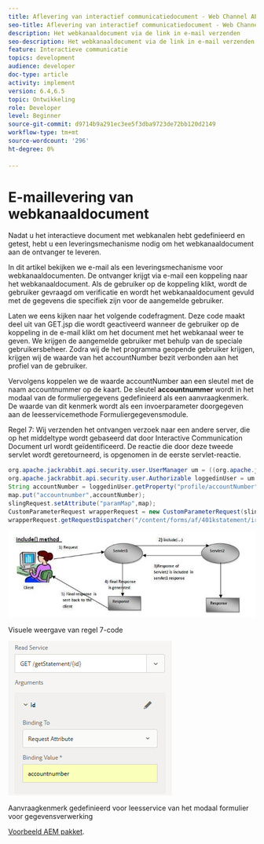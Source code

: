 ```yaml
---
title: Aflevering van interactief communicatiedocument - Web Channel AEM Forms
seo-title: Aflevering van interactief communicatiedocument - Web Channel AEM Forms
description: Het webkanaaldocument via de link in e-mail verzenden
seo-description: Het webkanaaldocument via de link in e-mail verzenden
feature: Interactieve communicatie
topics: development
audience: developer
doc-type: article
activity: implement
version: 6.4,6.5
topic: Ontwikkeling
role: Developer
level: Beginner
source-git-commit: d9714b9a291ec3ee5f3dba9723de72bb120d2149
workflow-type: tm+mt
source-wordcount: '296'
ht-degree: 0%

---
```



# E-maillevering van webkanaaldocument

Nadat u het interactieve document met webkanalen hebt gedefinieerd en getest, hebt u een leveringsmechanisme nodig om het webkanaaldocument aan de ontvanger te leveren.

In dit artikel bekijken we e-mail als een leveringsmechanisme voor webkanaaldocumenten. De ontvanger krijgt via e-mail een koppeling naar het webkanaaldocument. Als de gebruiker op de koppeling klikt, wordt de gebruiker gevraagd om verificatie en wordt het webkanaaldocument gevuld met de gegevens die specifiek zijn voor de aangemelde gebruiker.

Laten we eens kijken naar het volgende codefragment. Deze code maakt deel uit van GET.jsp die wordt geactiveerd wanneer de gebruiker op de koppeling in de e-mail klikt om het document met het webkanaal weer te geven. We krijgen de aangemelde gebruiker met behulp van de speciale gebruikersbeheer. Zodra wij de het programma geopende gebruiker krijgen, krijgen wij de waarde van het accountNumber bezit verbonden aan het profiel van de gebruiker.

Vervolgens koppelen we de waarde accountNumber aan een sleutel met de naam accountnummer op de kaart. De sleutel **accountnummer** wordt in het modaal van de formuliergegevens gedefinieerd als een aanvraagkenmerk. De waarde van dit kenmerk wordt als een invoerparameter doorgegeven aan de leesservicemethode Formuliergegevensmodule.

Regel 7: Wij verzenden het ontvangen verzoek naar een andere server, die op het middeltype wordt gebaseerd dat door Interactive Communication Document url wordt geïdentificeerd. De reactie die door deze tweede servlet wordt geretourneerd, is opgenomen in de eerste servlet-reactie.

```java
org.apache.jackrabbit.api.security.user.UserManager um = ((org.apache.jackrabbit.api.JackrabbitSession) session).getUserManager();
org.apache.jackrabbit.api.security.user.Authorizable loggedinUser = um.getAuthorizable(session.getUserID());
String accountNumber = loggedinUser.getProperty("profile/accountNumber")[0].getString();
map.put("accountnumber",accountNumber);
slingRequest.setAttribute("paramMap",map);
CustomParameterRequest wrapperRequest = new CustomParameterRequest(slingRequest,"GET");
wrapperRequest.getRequestDispatcher("/content/forms/af/401kstatement/irastatement/channels/web.html").include(wrapperRequest, response);
```

![includemethod](assets/includemethod.jpg)

Visuele weergave van regel 7-code

![requestParameter](assets/requestparameter.png)

Aanvraagkenmerk gedefinieerd voor leesservice van het modaal formulier voor gegevensverwerking


[Voorbeeld AEM pakket](assets/webchanneldelivery.zip).
